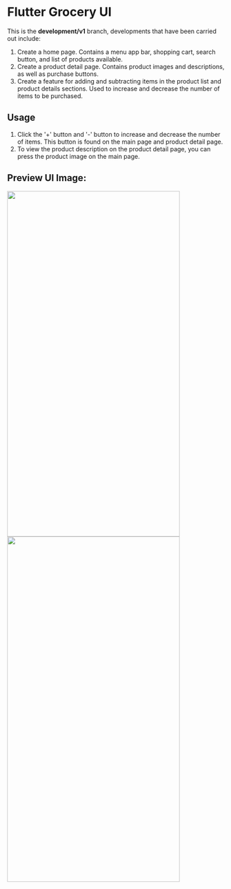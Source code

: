 # Flutter Grocery UI

This is the **development/v1** branch, developments that have been carried out include:
1. Create a home page. Contains a menu app bar, shopping cart, search button, and list of products available.
2. Create a product detail page. Contains product images and descriptions, as well as purchase buttons.
4. Create a feature for adding and subtracting items in the product list and product details sections. Used to increase and decrease the number of items to be purchased.

## Usage

1. Click the '+' button and '-' button to increase and decrease the number of items. This button is found on the main page and product detail page.
2. To view the product description on the product detail page, you can press the product image on the main page.

## Preview UI Image:

<img src="https://github.com/achmadfaizalawi/flutter_grocery_ui/blob/development/v1/assets/preview_ui_images/home_page.png?raw=true" width="400" height="800"/> <img src="https://github.com/achmadfaizalawi/flutter_grocery_ui/blob/development/v1/assets/preview_ui_images/detail_product_page.png?raw=true" width="400" height="800"/> 